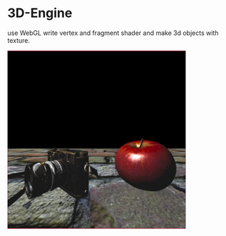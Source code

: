 # 3D-Engine
use WebGL write vertex and fragment shader and make 3d objects with texture.

<img src = "https://github.com/LiMinChu914/3D-Engine/blob/main/readme_image.png" width = "400" height = "400">

